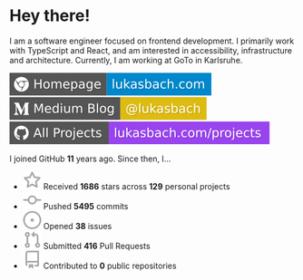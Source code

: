 # Hey there!

I am a software engineer focused on frontend development. I primarily work with TypeScript and React, and am interested in accessibility, infrastructure and architecture. Currently, I am working at GoTo in Karlsruhe.

[![Homepage](./icons/homepage.svg)](https://lukasbach.com)
[![Medium Blog](./icons/medium.svg)](https://medium.com/@lukasbach)
[![My Projects](./icons/projects.svg)](https://lukasbach.com/projects)

I joined GitHub **11** years ago. Since then, I...

- ![](./icons/star.svg) Received **1686** stars across **129** personal projects
- ![](./icons/commit.svg) Pushed **5495** commits
- ![](./icons/issues.svg) Opened **38** issues
- ![](./icons/pr.svg) Submitted **416** Pull Requests
- ![](./icons/repo.svg) Contributed to **0** public repositories
